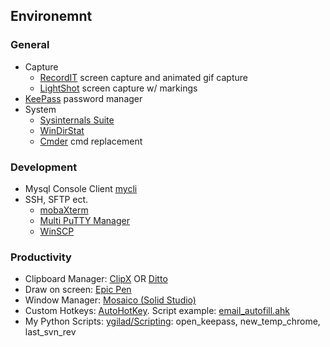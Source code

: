 ## Environemnt
### General
- Capture
	- [RecordIT](http://recordit.co/) screen capture and animated gif capture
	- [LightShot](http://app.prntscr.com/en/index.html "LightShot") screen capture w/ markings
- [KeePass](http://keepass.info/ "KeePass") password manager
- System
	- [Sysinternals Suite](https://docs.microsoft.com/en-us/sysinternals/downloads/sysinternals-suite)
	- [WinDirStat](https://windirstat.net/)
	- [Cmder](https://cmder.net/) cmd replacement

### Development
- Mysql Console Client [mycli](https://www.mycli.net/ "mycli")
- SSH, SFTP ect.
	- [mobaXterm](http://mobaxterm.mobatek.net/)
	- [Multi PuTTY Manager](https://sourceforge.net/projects/multiputtymanager/)
	- [WinSCP](https://winscp.net/eng/download.php)

### Productivity
- Clipboard Manager: [ClipX](http://bluemars.org/clipx/ "ClipX") OR [Ditto](https://ditto-cp.sourceforge.io/)
- Draw on screen: [Epic Pen](https://epic-pen.com/#download)
- Window Manager: [Mosaico (Solid Studio)](http://www.soulidstudio.com)
- Custom Hotkeys: [AutoHotKey](https://www.autohotkey.com/). Script example: [email_autofill.ahk](https://gist.github.com/ygilad/956c00332939fa321d44dc1dec55bbe2)
- My Python Scripts: [ygilad/Scripting](https://github.com/ygilad/Scripting): open_keepass, new_temp_chrome, last_svn_rev
